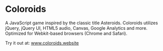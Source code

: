 Coloroids
=========
A JavaScript game inspired by the classic title Asteroids. Coloroids utilizes jQuery, jQuery UI, HTML5 audio, Canvas, Google Analytics and more. Optimized for Webkit-based browsers (Chrome and Safari).

Try it out at: www.coloroids.website
